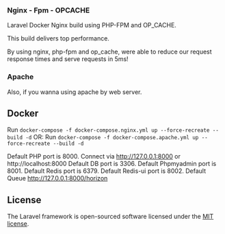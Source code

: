 ### Nginx - Fpm - OPCACHE

Laravel Docker Nginx build using PHP-FPM and OP_CACHE.

This build delivers top performance.

By using nginx, php-fpm and op_cache, were able to reduce our request response times and serve requests in 5ms!

### Apache
Also, if you wanna using apache by web server.

## Docker
Run ```docker-compose -f docker-compose.nginx.yml up --force-recreate --build -d```
OR:
Run ```docker-compose -f docker-compose.apache.yml up --force-recreate --build -d```

Default PHP port is 8000. Connect via http://127.0.0.1:8000 or http://localhost:8000
Default DB port is 3306.
Default Phpmyadmin port is 8001.
Default Redis port is 6379.
Default Redis-ui port is 8002.
Default Queue http://127.0.0.1:8000/horizon

## License

The Laravel framework is open-sourced software licensed under the [MIT license](https://opensource.org/licenses/MIT).
